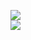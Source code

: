 [![](https://img.shields.io/badge/Made%20With-Github%20Spray-lightgrey.svg?style=for-the-badge&logo=github)](https://github.com/Annihil/github-spray#20979)  
[![](https://i.imgur.com/2DrTn0Z.gif)](https://github.com/Annihil/github-spray)
